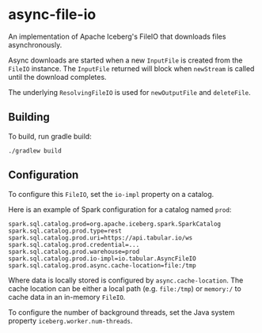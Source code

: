 # async-file-io

An implementation of Apache Iceberg's FileIO that downloads files asynchronously.

Async downloads are started when a new `InputFile` is created from the `FileIO` instance. The `InputFile` returned will block when `newStream` is called until the download completes.

The underlying `ResolvingFileIO` is used for `newOutputFile` and `deleteFile`.

## Building

To build, run gradle build:

```
./gradlew build
```

## Configuration

To configure this `FileIO`, set the `io-impl` property on a catalog.

Here is an example of Spark configuration for a catalog named `prod`:

```
spark.sql.catalog.prod=org.apache.iceberg.spark.SparkCatalog
spark.sql.catalog.prod.type=rest
spark.sql.catalog.prod.uri=https://api.tabular.io/ws
spark.sql.catalog.prod.credential=...
spark.sql.catalog.prod.warehouse=prod
spark.sql.catalog.prod.io-impl=io.tabular.AsyncFileIO
spark.sql.catalog.prod.async.cache-location=file:/tmp
```

Where data is locally stored is configured by `async.cache-location`. The cache location can be either a local path (e.g. `file:/tmp`) or `memory:/` to cache data in an in-memory `FileIO`.

To configure the number of background threads, set the Java system property `iceberg.worker.num-threads`.
